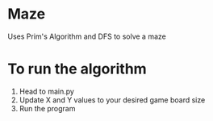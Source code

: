 # Maze
Uses Prim's Algorithm and DFS to solve a maze

# To run the algorithm
1. Head to main.py
2. Update X and Y values to your desired game board size
3. Run the program
